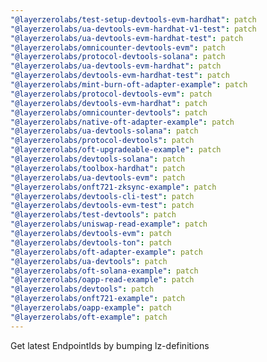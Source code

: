 ```yaml
---
"@layerzerolabs/test-setup-devtools-evm-hardhat": patch
"@layerzerolabs/ua-devtools-evm-hardhat-v1-test": patch
"@layerzerolabs/ua-devtools-evm-hardhat-test": patch
"@layerzerolabs/omnicounter-devtools-evm": patch
"@layerzerolabs/protocol-devtools-solana": patch
"@layerzerolabs/ua-devtools-evm-hardhat": patch
"@layerzerolabs/devtools-evm-hardhat-test": patch
"@layerzerolabs/mint-burn-oft-adapter-example": patch
"@layerzerolabs/protocol-devtools-evm": patch
"@layerzerolabs/devtools-evm-hardhat": patch
"@layerzerolabs/omnicounter-devtools": patch
"@layerzerolabs/native-oft-adapter-example": patch
"@layerzerolabs/ua-devtools-solana": patch
"@layerzerolabs/protocol-devtools": patch
"@layerzerolabs/oft-upgradeable-example": patch
"@layerzerolabs/devtools-solana": patch
"@layerzerolabs/toolbox-hardhat": patch
"@layerzerolabs/ua-devtools-evm": patch
"@layerzerolabs/onft721-zksync-example": patch
"@layerzerolabs/devtools-cli-test": patch
"@layerzerolabs/devtools-evm-test": patch
"@layerzerolabs/test-devtools": patch
"@layerzerolabs/uniswap-read-example": patch
"@layerzerolabs/devtools-evm": patch
"@layerzerolabs/devtools-ton": patch
"@layerzerolabs/oft-adapter-example": patch
"@layerzerolabs/ua-devtools": patch
"@layerzerolabs/oft-solana-example": patch
"@layerzerolabs/oapp-read-example": patch
"@layerzerolabs/devtools": patch
"@layerzerolabs/onft721-example": patch
"@layerzerolabs/oapp-example": patch
"@layerzerolabs/oft-example": patch
---
```


Get latest EndpointIds by bumping lz-definitions
